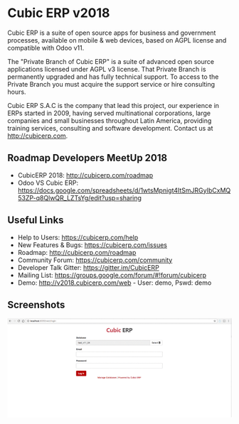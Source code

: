 Cubic ERP v2018
===============

Cubic ERP is a suite of open source apps for business and government processes, available on mobile & web devices, based on AGPL license and compatible with Odoo v11.

The "Private Branch of Cubic ERP" is a suite of advanced open source applications licensed under AGPL v3 license. That Private Branch is permanently upgraded and has fully technical support. To access to the Private Branch you must acquire the support service or hire consulting hours.

Cubic ERP S.A.C is the company that lead this project, our experience in ERPs started in 2009, having served multinational corporations, large companies and small businesses throughout Latin America, providing training services, consulting and software development. Contact us at http://cubicerp.com.

Roadmap Developers MeetUp 2018
------------------------------
* CubicERP 2018: http://cubicerp.com/roadmap
* Odoo VS Cubic ERP: https://docs.google.com/spreadsheets/d/1wtsMpnigt4ItSmJRGyIbCxMQ53ZP-q8QlwQR_LZTsYg/edit?usp=sharing

Useful Links
------------
* Help to Users: https://cubicerp.com/help
* New Features & Bugs: https://cubicerp.com/issues
* Roadmap: http://cubicerp.com/roadmap
* Community Forum: https://cubicerp.com/community
* Developer Talk Gitter: https://gitter.im/CubicERP
* Mailing List: https://groups.google.com/forum/#!forum/cubicerp
* Demo: http://v2018.cubicerp.com/web - User: demo, Pswd: demo

Screenshots
-----------
![Cubic ERP v2018.0.alpha](/addons/account_accountant/static/description/CubicERP_2018.gif?raw=true "Cubic ERP v2018")
